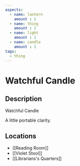 ```yaml
---
aspects: 
  - name: lantern
    amount : 1
  - name: thing
    amount : 1
  - name: light
    amount : 1
  - name: candle
    amount : 1
tags:
  - thing
---
```


# Watchful Candle

## Description
Watchful Candle

A little portable clarity.
## Locations
- [[Reading Room]]
- [[Violet Stool]]
- [[Librarians's Quarters]]